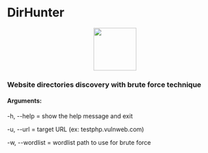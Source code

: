 # DirHunter
<p align="center">
  <img width="100" height="100" src="https://i.imgur.com/E2hqvEv.png">
</p>

### Website directories discovery with brute force technique
#### Arguments:

  -h, --help = show the help message and exit
  
  -u, --url = target URL (ex: testphp.vulnweb.com)
  
  -w, --wordlist = wordlist path to use for brute force
